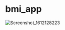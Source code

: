# bmi_app

![Screenshot_1612128223](https://user-images.githubusercontent.com/70061105/106398793-dfc45980-643a-11eb-80cc-4e4faa2293f1.png)
